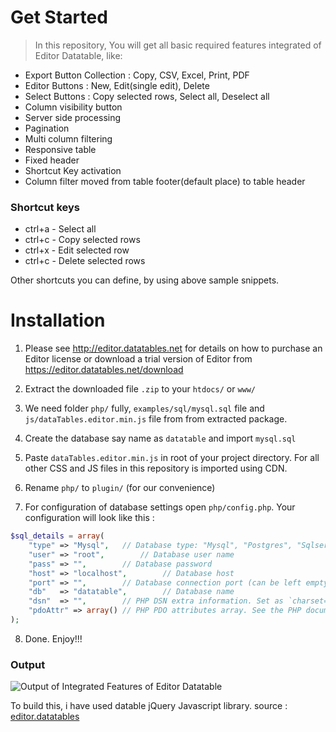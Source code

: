 # Get Started

> In this repository, You will get all basic required features integrated of Editor Datatable, like:

* Export Button Collection : Copy, CSV, Excel, Print, PDF
* Editor Buttons : New, Edit(single edit), Delete
* Select Buttons : Copy selected rows, Select all, Deselect all
* Column visibility button
* Server side processing
* Pagination
* Multi column filtering
* Responsive table
* Fixed header
* Shortcut Key activation
* Column filter moved from table footer(default place) to table header

### Shortcut keys

* ctrl+a - Select all
* ctrl+c - Copy selected rows
* ctrl+x - Edit selected row
* ctrl+c - Delete selected rows

Other shortcuts you can define, by using above sample snippets.

# Installation

1. Please see http://editor.datatables.net for details on how to purchase an Editor license or download a trial version of Editor from https://editor.datatables.net/download

2. Extract the downloaded file `.zip` to your `htdocs/` or `www/`

3. We need folder `php/` fully, `examples/sql/mysql.sql` file and `js/dataTables.editor.min.js` file from from extracted package.

4. Create the database say name as `datatable` and import `mysql.sql`

5. Paste `dataTables.editor.min.js` in root of your project directory. For all other CSS and JS files in this repository is imported using CDN.

6. Rename `php/` to `plugin/` (for our convenience)

7. For configuration of database settings open `php/config.php`. Your configuration will look like this :

```php
$sql_details = array(
	"type" => "Mysql",   // Database type: "Mysql", "Postgres", "Sqlserver", "Sqlite" or "Oracle"
	"user" => "root",        // Database user name
	"pass" => "",        // Database password
	"host" => "localhost",        // Database host
	"port" => "",        // Database connection port (can be left empty for default)
	"db"   => "datatable",        // Database name
	"dsn"  => "",        // PHP DSN extra information. Set as `charset=utf8` if you are using MySQL
	"pdoAttr" => array() // PHP PDO attributes array. See the PHP documentation for all options
);
```

8. Done. Enjoy!!!

### Output

![Output of Integrated Features of Editor Datatable](https://i.imgur.com/QiKweL9.png)

To build this, i have used datable jQuery Javascript library. source : [editor.datatables](https://editor.datatables.net/)
